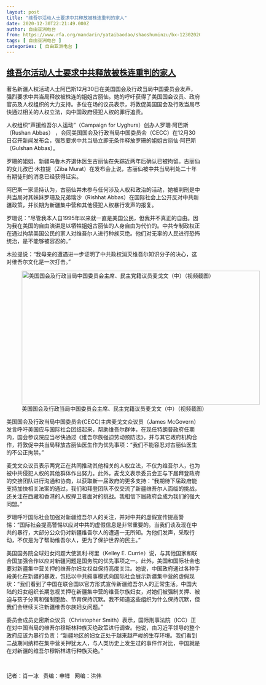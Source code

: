 ```yaml
---
layout: post
title: "维吾尔活动人士要求中共释放被株连重判的家人"
date: 2020-12-30T22:21:49.000Z
author: 自由亚洲电台
from: https://www.rfa.org/mandarin/yataibaodao/shaoshuminzu/bx-12302020170415.html
tags: [ 自由亚洲电台 ]
categories: [ 自由亚洲电台 ]
---
```

<!--1609366909000-->
[维吾尔活动人士要求中共释放被株连重判的家人](https://www.rfa.org/mandarin/yataibaodao/shaoshuminzu/bx-12302020170415.html)
------

<div>
<p></p><p>著名新疆人权活动人士阿巴斯12月30日<span>在美国国会及行政当局中国委员会发声，强烈要求中共当局释放被株连的姐姐古丽仙。</span>她的呼吁获得了美国国会议员、政府官员及人权组织的大力支持。多位在场的议员表示，将敦促美国国会及行政当局尽快通过相关的人权立法，向中国政府侵犯人权的罪行追责。</p><p><span>人权组织“声援维吾尔人运动”（</span><span>Campaign for Uyghurs</span><span>）创办人罗珊·阿巴斯（</span><span>Rushan Abbas</span><span>）</span><span> </span><span>，会同美国国会及行政当局中国委员会（</span><span>CECC</span><span>）在</span><span>12</span><span>月</span><span>30日</span><span>召开新闻发布会，强烈要求中共当局立即无条件释放罗珊的姐姐古丽仙·阿巴斯（</span><span>Gulshan Abbas</span><span>）。</span></p><p><span>罗珊的姐姐、新疆乌鲁木齐退休医生古丽仙在失踪近两年后确认已被拘留。古丽仙的女儿孜巴</span><span>·</span><span>木拉提（</span><span>Ziba Murat</span><span>）在发布会上说，古丽仙被中共当局判处二十</span><span></span><span>年有期徒刑的消息已经获得证实。</span></p><p><span>阿巴斯一家坚持认为，古丽仙并未参与任何涉及人权和政治的活动，她被判刑是中共当局对其妹妹罗珊及兄弟瑞沙（</span><span>Rishhat Abbas</span><span>）在国际社会上公开反对中共新疆政策，并长期为新疆集中营和其他侵犯人权暴行发声的报复。</span></p><p><span>罗珊说：</span><span>“</span><span>尽管我本人自</span><span>1995</span><span>年以来就一直是美国公民，但我并不真正的自由。因为我在美国的自由演讲是以牺牲姐姐古丽仙的人身自由为代价的。中共专制政权正在通过拘禁美国公民的家人对维吾尔人进行种族灭绝。他们对无辜的人民进行恐怖统治，是不能够被容忍的。”</span></p><p><span>木拉提说：“我母亲的遭遇进一步证明了中共政权消灭维吾尔知识分子的决心，这对维吾尔文化是一次打击。”</span></p><p><span><figure class="image-richtext image-inline captioned" style="width:620px;"><img alt="美国国会及行政当局中国委员会主席、民主党籍议员麦戈文（中）（视频截图）" height="348" src="https://www.rfa.org/mandarin/yataibaodao/shaoshuminzu/bx-12302020170415.html/bx1230.jpg/@@images/67dd4e35-41c5-4964-bfe7-a7f5c2caa3a0.jpeg" title="bx1230.jpg" width="620"/><figcaption class="image-caption">美国国会及行政当局中国委员会主席、民主党籍议员麦戈文（中）（视频截图）</figcaption><small></small></figure></span></p><p><span>美国国会及行政当局中国委员会</span><span>(CECC)</span><span>主席麦戈文众议员（</span><span>James McGovern</span><span>）发言呼吁美国应与国际社会团结起来，帮助维吾尔群体，在现任特朗普政府任期内，国会参议院应当尽快通过《维吾尔族强迫劳动预防法》，并与其它政府机构合作，将敦促中共当局释放古丽仙医生作为优先事项：“我们不能容忍对古丽仙医生的不公正拘禁。”</span></p><p><span>麦戈文众议员表示两党正在共同推动其他相关的人权立法，不仅为维吾尔人，也为被中共侵犯人权的其他群体作出努力。此外，麦戈文表示委员会正与下届拜登政府的交接团队进行沟通和协商，以获取新一届政府的更多支持：“我期待下届政府能支持加快相关法案的通过，我们和拜登团队不仅交流了新疆维吾尔人面临的挑战，还关注在西藏和香港的人权捍卫者面对的挑战。我相信下届政府会成为我们的强大同盟。”</span></p><p><span>罗珊呼吁国际社会加强对新疆维吾尔人的关注，并对中共的虚假宣传提高警惕：“国际社会提高警惕以应对中共的虚假信息是非常重要的。当我们谈及现在中共的暴行，大部分公众仍对新疆维吾尔人的遭遇一无所知。为他们发声，采取行动，不仅是为了帮助维吾尔人，更为了保护世界的民主。”</span></p><p><span>美国国务院全球妇女问题大使凯利</span><span>·</span><span>柯里（</span><span>Kelley E. Currie</span><span>）说，与其他国家和联合国加强合作以应对新疆问题是国务院的优先事项之一。此外，美国和国际社会也要对新疆集中营关押的维吾尔妇女权益保持高度关注。她说，中国政府通过各种手段美化在新疆的暴政，包括以中共叙事模式向国际社会展示新疆集中营的虚假现状：“我们看到了中国在联合国以官方形式宣传新疆维吾尔人的正常生活。中国大陆的妇女组织长期忽视关押在新疆集中营的维吾尔族妇女，对她们被强制关押、被迫与孩子分离和强制堕胎、节育保持沉默。我不知道这些组织为什么保持沉默，但我们会继续关注新疆维吾尔族妇女问题。”</span></p><p><span>委员会成员史密斯众议员（</span><span>Christopher Smith</span><span>）表示，国际刑事法院（</span><span>ICC</span><span>）正在对中国当局的维吾尔穆斯林种族灭绝政策进行调查。他说，由习近平领导的整个政府应该为暴行负责：“新疆地区的妇女正处于越来越严峻的生存环境。我们看到二战期间纳粹在集中营关押犹太人，与人类历史上发生过的事件作对比，中国就是在对新疆的维吾尔穆斯林进行种族灭绝。”</span></p><p><br/></p><p><span>记者：肖一冰   责编：申铧   网编：洪伟</span></p>
</div>
